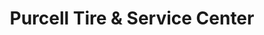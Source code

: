 ---
title: "Purcell Tire & Service Center"
url: /renton/purcell-tire-and-service-center/
shop: tyres
---